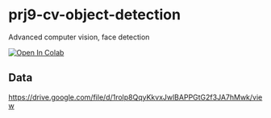 # prj9-cv-object-detection
Advanced computer vision, face detection 

[![Open In Colab](https://colab.research.google.com/assets/colab-badge.svg)](https://colab.research.google.com/github/glaiml/prj9-cv-object-detection/blob/master/VGK_Face_detection_Questions_Project_CV_AIML_Online.ipynb)

## Data
https://drive.google.com/file/d/1rolp8QqyKkvxJwlBAPPGtG2f3JA7hMwk/view
